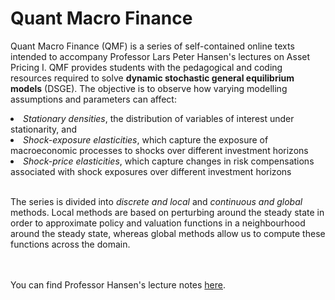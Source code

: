 <head>
    <script src="https://cdnjs.cloudflare.com/ajax/libs/mathjax/2.7.7/MathJax.js?config=TeX-MML-AM_CHTML" async></script>
</head>

# Quant Macro Finance
Quant Macro Finance (QMF) is a series of self-contained online texts intended to accompany Professor Lars Peter Hansen's lectures on Asset Pricing I.
QMF provides students with the pedagogical and coding resources required to solve <b>dynamic stochastic general equilibrium models</b> (DSGE). The objective is to observe how varying modelling assumptions and parameters can affect:
<u1>
<li> <i>Stationary densities</i>, the distribution of variables of interest under stationarity, and </li>
<li> <i>Shock-exposure elasticities</i>, which capture the exposure of macroeconomic processes to shocks over different investment horizons </li>
<li> <i>Shock-price elasticities</i>, which capture changes in risk compensations associated with shock exposures over different investment horizons</li>
</u1>
<br>
<p>The series is divided into <i>discrete and local</i> and <i>continuous and global</i> methods. Local methods are based on perturbing around the steady state in order to approximate policy and valuation functions in a neighbourhood around the steady state, whereas global methods allow us to compute these functions across the domain.</p>
<br><br>
You can find Professor Hansen's lecture notes <a href = "https://larspeterhansen.org/class-notes/">here</a>. 

```{tableofcontents}
```